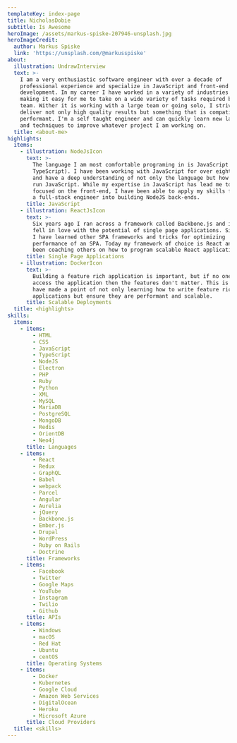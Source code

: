 ```yaml
---
templateKey: index-page
title: NicholasDobie
subtitle: Is Awesome
heroImage: /assets/markus-spiske-207946-unsplash.jpg
heroImageCredit:
  author: Markus Spiske
  link: 'https://unsplash.com/@markusspiske'
about:
  illustration: UndrawInterview
  text: >-
    I am a very enthusiastic software engineer with over a decade of
    professional experience and specialize in JavaScript and front-end
    development. In my career I have worked in a variety of industries and roles
    making it easy for me to take on a wide variety of tasks required by the
    team. Wither it is working with a large team or going solo, I strive to
    deliver not only high quality results but something that is compatible and
    performant. I'm a self taught engineer and can quickly learn new languages
    and techniques to improve whatever project I am working on.
  title: <about-me>
highlights:
  items:
    - illustration: NodeJsIcon
      text: >-
        The language I am most comfortable programing in is JavaScript (and
        TypeScript). I have been working with JavaScript for over eight years
        and have a deep understanding of not only the language but how browsers
        run JavaScript. While my expertise in JavaScript has lead me to be more
        focused on the front-end, I have been able to apply my skills from being
        a full-stack engineer into building NodeJS back-ends.
      title: JavaScript
    - illustration: ReactJsIcon
      text: >-
        Six years ago I ran across a framework called Backbone.js and instantly
        fell in love with the potential of single page applications. Since then
        I have learned other SPA frameworks and tricks for optimizing
        performance of an SPA. Today my framework of choice is React and have
        been coaching others on how to program scalable React applications.
      title: Single Page Applications
    - illustration: DockerIcon
      text: >-
        Building a feature rich application is important, but if no one can
        access the application then the features don't matter. This is why I
        have made a point of not only learning how to write feature rich
        applications but ensure they are performant and scalable.
      title: Scalable Deployments
  title: <highlights>
skills:
  items:
    - items:
        - HTML
        - CSS
        - JavaScript
        - TypeScript
        - NodeJS
        - Electron
        - PHP
        - Ruby
        - Python
        - XML
        - MySQL
        - MariaDB
        - PostgreSQL
        - MongoDB
        - Redis
        - OrientDB
        - Neo4j
      title: Languages
    - items:
        - React
        - Redux
        - GraphQL
        - Babel
        - webpack
        - Parcel
        - Angular
        - Aurelia
        - jQuery
        - Backbone.js
        - Ember.js
        - Drupal
        - WordPress
        - Ruby on Rails
        - Doctrine
      title: Frameworks
    - items:
        - Facebook
        - Twitter
        - Google Maps
        - YouTube
        - Instagram
        - Twilio
        - Github
      title: APIs
    - items:
        - Windows
        - macOS
        - Red Hat
        - Ubuntu
        - centOS
      title: Operating Systems
    - items:
        - Docker
        - Kubernetes
        - Google Cloud
        - Amazon Web Services
        - DigitalOcean
        - Heroku
        - Microsoft Azure
      title: Cloud Providers
  title: <skills>
---
```


